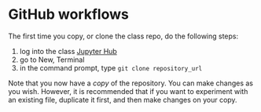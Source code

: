 # GitHub workflows

The first time you copy, or clone the class repo, do the following steps:

1. log into the class [Jupyter Hub](https://jupyter.idre.ucla.edu/)
1. go to New, Terminal
1. in the command prompt, type `git clone repository_url`

Note that you now have a _copy_ of the repository. You can make changes as you wish. However, it is recommended that if you want to experiment with an existing file, duplicate it first, and then make changes on your copy.

